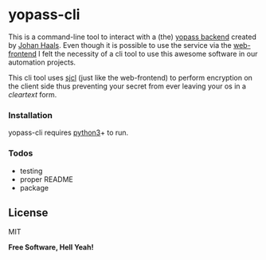 # yopass-cli

This is a command-line tool to interact with a (the) [yopass backend](https://github.com/jhaals/yopass) created by [Johan Haals](https://github.com/jhaals).
Even though it is possible to use the service via the [web-frontend](https://yopass.se) I felt the necessity of a cli tool to use this awesome software in our automation projects. 

This cli tool uses [sjcl](https://pypi.org/project/sjcl/) (just like the web-frontend) to perform encryption on the client side thus preventing your secret from ever leaving your os in a _cleartext_ form.

### Installation

yopass-cli requires [python3](https://www.python.org/downloads/)+ to run.

### Todos

 - testing
 - proper README
 - package

License
----
MIT

**Free Software, Hell Yeah!**
